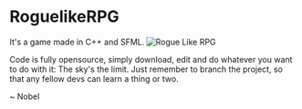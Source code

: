 # RoguelikeRPG

  It's a game made in C++ and SFML.                             ![Rogue Like RPG](https://coderkoala.github.io/images/ADjoy.jpg)





Code is fully opensource, simply download, edit and do whatever you want to do with it: The sky's the limit.
Just remember to branch the project, so that any fellow devs can learn a thing or two.

~ Nobel
